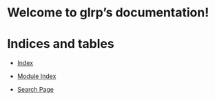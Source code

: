 # Welcome to glrp’s documentation!

# Indices and tables


* [Index](genindex.md)


* [Module Index](py-modindex.md)


* [Search Page](search.md)
